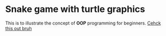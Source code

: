 # Snake game with turtle graphics
This is to illustrate the concept of **OOP** programming for beginners.
[Cehck this out bruh](https://www.youtube.com/watch?v=RGOj5yH7evk&t=1555s)
